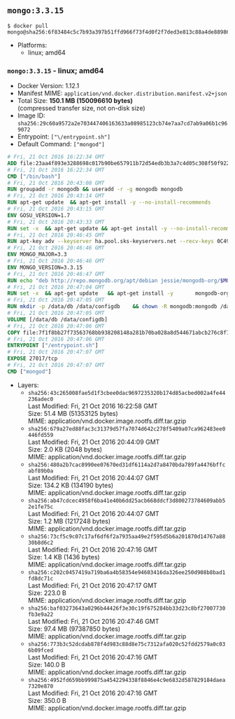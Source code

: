 ## `mongo:3.3.15`

```console
$ docker pull mongo@sha256:6f83484c5c7b93a397b51ffd966f73f4d0f2f7ded3e813c88a4de88986521f20
```

-	Platforms:
	-	linux; amd64

### `mongo:3.3.15` - linux; amd64

-	Docker Version: 1.12.1
-	Manifest MIME: `application/vnd.docker.distribution.manifest.v2+json`
-	Total Size: **150.1 MB (150096610 bytes)**  
	(compressed transfer size, not on-disk size)
-	Image ID: `sha256:29c60a9572a2e703447406163633a08985123cb74e7aa7cd7ab9a06b1c969072`
-	Entrypoint: `["\/entrypoint.sh"]`
-	Default Command: `["mongod"]`

```dockerfile
# Fri, 21 Oct 2016 16:22:34 GMT
ADD file:23aa4f893e3288698c017b90be657911b72d54edb3b3a7c4d05c308f50f9228f in / 
# Fri, 21 Oct 2016 16:22:34 GMT
CMD ["/bin/bash"]
# Fri, 21 Oct 2016 20:43:08 GMT
RUN groupadd -r mongodb && useradd -r -g mongodb mongodb
# Fri, 21 Oct 2016 20:43:14 GMT
RUN apt-get update 	&& apt-get install -y --no-install-recommends 		numactl 	&& rm -rf /var/lib/apt/lists/*
# Fri, 21 Oct 2016 20:43:15 GMT
ENV GOSU_VERSION=1.7
# Fri, 21 Oct 2016 20:43:33 GMT
RUN set -x 	&& apt-get update && apt-get install -y --no-install-recommends ca-certificates wget && rm -rf /var/lib/apt/lists/* 	&& wget -O /usr/local/bin/gosu "https://github.com/tianon/gosu/releases/download/$GOSU_VERSION/gosu-$(dpkg --print-architecture)" 	&& wget -O /usr/local/bin/gosu.asc "https://github.com/tianon/gosu/releases/download/$GOSU_VERSION/gosu-$(dpkg --print-architecture).asc" 	&& export GNUPGHOME="$(mktemp -d)" 	&& gpg --keyserver ha.pool.sks-keyservers.net --recv-keys B42F6819007F00F88E364FD4036A9C25BF357DD4 	&& gpg --batch --verify /usr/local/bin/gosu.asc /usr/local/bin/gosu 	&& rm -r "$GNUPGHOME" /usr/local/bin/gosu.asc 	&& chmod +x /usr/local/bin/gosu 	&& gosu nobody true 	&& apt-get purge -y --auto-remove ca-certificates wget
# Fri, 21 Oct 2016 20:46:45 GMT
RUN apt-key adv --keyserver ha.pool.sks-keyservers.net --recv-keys 0C49F3730359A14518585931BC711F9BA15703C6
# Fri, 21 Oct 2016 20:46:46 GMT
ENV MONGO_MAJOR=3.3
# Fri, 21 Oct 2016 20:46:46 GMT
ENV MONGO_VERSION=3.3.15
# Fri, 21 Oct 2016 20:46:47 GMT
RUN echo "deb http://repo.mongodb.org/apt/debian jessie/mongodb-org/$MONGO_MAJOR main" > /etc/apt/sources.list.d/mongodb-org.list
# Fri, 21 Oct 2016 20:47:04 GMT
RUN set -x 	&& apt-get update 	&& apt-get install -y 		mongodb-org-unstable=$MONGO_VERSION 		mongodb-org-unstable-server=$MONGO_VERSION 		mongodb-org-unstable-shell=$MONGO_VERSION 		mongodb-org-unstable-mongos=$MONGO_VERSION 		mongodb-org-unstable-tools=$MONGO_VERSION 	&& rm -rf /var/lib/apt/lists/* 	&& rm -rf /var/lib/mongodb 	&& mv /etc/mongod.conf /etc/mongod.conf.orig
# Fri, 21 Oct 2016 20:47:05 GMT
RUN mkdir -p /data/db /data/configdb 	&& chown -R mongodb:mongodb /data/db /data/configdb
# Fri, 21 Oct 2016 20:47:05 GMT
VOLUME [/data/db /data/configdb]
# Fri, 21 Oct 2016 20:47:06 GMT
COPY file:7f1f8bb27f73563768bb938208148a281b70ba028a8d544671abcb276c8f741c in /entrypoint.sh 
# Fri, 21 Oct 2016 20:47:06 GMT
ENTRYPOINT ["/entrypoint.sh"]
# Fri, 21 Oct 2016 20:47:07 GMT
EXPOSE 27017/tcp
# Fri, 21 Oct 2016 20:47:07 GMT
CMD ["mongod"]
```

-	Layers:
	-	`sha256:43c265008fae5d1f3cbee0dac9697235320b174d85acbed002a4fe44236adec0`  
		Last Modified: Fri, 21 Oct 2016 16:22:58 GMT  
		Size: 51.4 MB (51353125 bytes)  
		MIME: application/vnd.docker.image.rootfs.diff.tar.gzip
	-	`sha256:679a27ed88fac3c31379d57fa7074d642c278f5409a07ca962483ee0446fd559`  
		Last Modified: Fri, 21 Oct 2016 20:44:09 GMT  
		Size: 2.0 KB (2048 bytes)  
		MIME: application/vnd.docker.image.rootfs.diff.tar.gzip
	-	`sha256:480a2b7cac8990ee07670ed31df6114a2d7a8470bda789fa4476bffcabf89b0a`  
		Last Modified: Fri, 21 Oct 2016 20:44:07 GMT  
		Size: 134.2 KB (134190 bytes)  
		MIME: application/vnd.docker.image.rootfs.diff.tar.gzip
	-	`sha256:ab47cdcec4958f6ba41e40b6dd25acb668ddcf3d800273784609abb52e1fe75c`  
		Last Modified: Fri, 21 Oct 2016 20:44:07 GMT  
		Size: 1.2 MB (1217248 bytes)  
		MIME: application/vnd.docker.image.rootfs.diff.tar.gzip
	-	`sha256:73cf5c9c07c17af6df6f2a7935aa49e2f595d5b6a201870d14767a8830b8d6c2`  
		Last Modified: Fri, 21 Oct 2016 20:47:16 GMT  
		Size: 1.4 KB (1436 bytes)  
		MIME: application/vnd.docker.image.rootfs.diff.tar.gzip
	-	`sha256:c202c0457419a719ba6a4b58354e94603416da326ee250d908b8bad1fd8dc71c`  
		Last Modified: Fri, 21 Oct 2016 20:47:17 GMT  
		Size: 223.0 B  
		MIME: application/vnd.docker.image.rootfs.diff.tar.gzip
	-	`sha256:baf03273643a0296b44426f3e30c19f675284bb33d23c8bf27007730fb3e9a22`  
		Last Modified: Fri, 21 Oct 2016 20:47:46 GMT  
		Size: 97.4 MB (97387850 bytes)  
		MIME: application/vnd.docker.image.rootfs.diff.tar.gzip
	-	`sha256:773b3c52dcdab878f4d983c88d8e75c7312afa020c52fdd2579a0c036b09fced`  
		Last Modified: Fri, 21 Oct 2016 20:47:16 GMT  
		Size: 140.0 B  
		MIME: application/vnd.docker.image.rootfs.diff.tar.gzip
	-	`sha256:4952fd659bb999875a4542294338f8846e4c9e6832d587829184daea7320e870`  
		Last Modified: Fri, 21 Oct 2016 20:47:16 GMT  
		Size: 350.0 B  
		MIME: application/vnd.docker.image.rootfs.diff.tar.gzip
